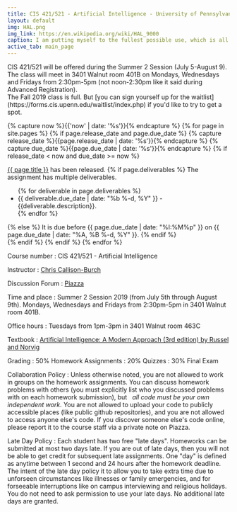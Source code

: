 ```yaml
---
title: CIS 421/521 - Artificial Intelligence - University of Pennsylvania
layout: default
img: HAL.png
img_link: https://en.wikipedia.org/wiki/HAL_9000
caption: I am putting myself to the fullest possible use, which is all I think that any conscious entity can ever hope to do. 
active_tab: main_page 
---
```

 
<div class="alert alert-success">
CIS 421/521 will be offered during the Summer 2 Session (July 5-August 9).  The class will meet in 3401 Walnut room 401B on Mondays, Wednesdays and Fridays from 2:30pm-5pm (not noon-2:30pm like it said during Advanced Registration). 
</div>


<div class="alert alert-success" markdown="1">
The Fall 2019 class is full. But [you can sign yourself up for the waitlist](https://forms.cis.upenn.edu/waitlist/index.php) if you'd like to try to get a spot.
</div>



<!-- Display an alert about upcoming homework assignments -->
{% capture now %}{{'now' | date: '%s'}}{% endcapture %}
{% for page in site.pages %}
{% if page.release_date and page.due_date %}
{% capture release_date %}{{page.release_date | date: '%s'}}{% endcapture %}
{% capture due_date %}{{page.due_date | date: '%s'}}{% endcapture %}
{% if release_date < now and due_date >= now %}
<div class="alert alert-info">
<a href="{{page.url}}">{{ page.title }}</a> has been released.  
{% if page.deliverables %}
The assignment has multiple deliverables.
<ul>
{% for deliverable in page.deliverables %}
<li>{{ deliverable.due_date | date: "%b %-d, %Y" }} - {{deliverable.description}}.</li>
{% endfor %}
</ul>
{% else %}
It is due before {{ page.due_date | date: "%I:%M%p" }} on {{ page.due_date | date: "%A, %B %-d, %Y" }}.
{% endif %}
</div>
{% endif %}
{% endif %}
{% endfor %}
<!-- End alert for upcoming homework assignments -->

<!-- 
<div class="alert alert-info">
The first midterm will be in-class on Tuesday October 2.  If you'd like to do a practice exam, here's a <a href="assets/practice_exams/midterm1-practice.pdf">sample of a previous year's midterm</a>. You can take a look at <a href="assets/practice_exams/midterm1-practice+ANSWERS.pdf">the sample solutions</a> after you've done it.
</div>
 -->

Course number
: CIS 421/521 - Artificial Intelligence 

Instructor
: [Chris Callison-Burch](https://www.cis.upenn.edu/~ccb/)

Discussion Forum
: [Piazza](https://piazza.com/upenn/summer2019/cis521)

Time and place
: Summer 2 Session 2019 (from July 5th through August 9th). Mondays, Wednesdays and Fridays from 2:30pm-5pm in 3401 Walnut room 401B.

Office hours
: Tuesdays from 1pm-3pm in 3401 Walnut room 463C

Textbook
: [Artificial Intelligence: A Modern Approach (3rd edition) by Russel and Norvig](https://www.amazon.com/Artificial-Intelligence-Approach-Stuart-Russell/dp/9332543518/)

Grading
: 50% Homework Assignments
: 20% Quizzes
: 30% Final Exam

<!--
Grading
: 55% Homework Assignments, 15% Midterm 1, 15% Midterm 2, 15% Midterm 3.  There roughly one homework assignment per week, aside from weeks with exams.  Students enrolled in CIS 421 may skip one HW assignment, or they may discard their lowest scoring HW assignment.  You do not get late days back on the homework that you discard.  Students enrolled in CIS 521 must complete all HW assignments and cannot discard their lowest scoring assignment.
-->

Collaboration Policy
: Unless otherwise noted, you are not allowed to work in groups on the homework assignments. You can discuss homework problems with others (you must explicitly list who you discussed problems with on each homework submission), but   *all code must be your own independent work.*  You are not allowed to upload your code to publicly accessible places (like public github repositories), and you are not allowed to access anyone else's code.  If you discover someone else's code online, please report it to the course staff via a private note on Piazza. 


Late Day Policy
: Each student has two free "late days".  Homeworks can be submitted at most two days late.  If you are out of late days, then you will not be able to get credit for subsequent late assignments. One "day" is defined as anytime between 1 second and 24 hours after the homework deadline. The intent of the late day policy it to allow you to take extra time due to unforseen circumstances like illnesses or family emergencies, and for forseeable interruptions like on campus interviewing and religious holidays.  You do not need to ask permission to use your late days.  No additional late days are granted. 


